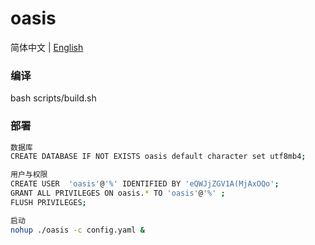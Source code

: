 # oasis

简体中文 | [English](./README_en.md)


### 编译
bash scripts/build.sh


### 部署
```bash
数据库
CREATE DATABASE IF NOT EXISTS oasis default character set utf8mb4;

用户与权限
CREATE USER  'oasis'@'%' IDENTIFIED BY 'eQWJjZGV1A(MjAxOQo';
GRANT ALL PRIVILEGES ON oasis.* TO 'oasis'@'%' ; 
FLUSH PRIVILEGES;

启动
nohup ./oasis -c config.yaml &
```

